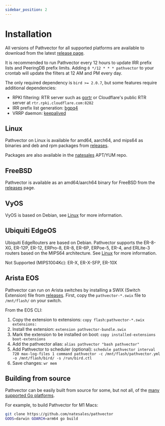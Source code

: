 ```yaml
---
sidebar_position: 2
---
```


# Installation

All versions of Pathvector for all supported platforms are available to download from the latest [release page](https://github.com/natesales/pathvector/releases).

It is recommended to run Pathvector every 12 hours to update IRR prefix lists and PeeringDB prefix limits. Adding `0 */12 * * * pathvector` to your crontab will update the filters at 12 AM and PM every day.

The only required dependency is `bird >= 2.0.7`, but some features require additional dependencies:

- RPKI filtering: RTR server such as [gortr](https://github.com/cloudflare/gortr) or Cloudflare's public RTR server at `rtr.rpki.cloudflare.com:8282`
- IRR prefix list generation: [bgpq4](https://github.com/bgp/bgpq4)
- VRRP daemon: [keepalived](https://github.com/acassen/keepalived)

## Linux

Pathvector on Linux is available for amd64, aarch64, and mips64 as binaries and deb and rpm packages from [releases](https://github.com/natesales/pathvector/releases).

Packages are also available in the [natesales](https://github.com/natesales/repo) APT/YUM repo.

## FreeBSD

Pathvector is available as an amd64/aarch64 binary for FreeBSD from the [releases](https://github.com/natesales/pathvector/releases) page.

## VyOS

VyOS is based on Debian, see [Linux](#linux) for more information.

## Ubiquiti EdgeOS

Ubiquiti EdgeRouters are based on Debian. Pathvector supports the ER-8-XG, ER-12P, ER-12, ERPro-8, ER-8, ER-6P, ERPoe-5, ER-4, and ERLite-3 routers based on the MIPS64 architecture. See [Linux](#linux) for more information.

Not Supported (MIPS1004Kc): ER-X, ER-X-SFP, ER-10X

## Arista EOS

Pathvector can run on Arista switches by installing a SWIX (Switch Extension) file from [releases](https://github.com/natesales/pathvector/releases). First, copy the `pathvector-*.swix` file to `/mnt/flash/` on your switch.

From the EOS CLI:

1. Copy the extension to extensions: `copy flash:pathvector-*.swix extensions:`
2. Install the extension: `extension pathvector-bundle.swix`
3. Mark the extension to be installed on boot: `copy installed-extensions boot-extensions`
4. Add the pathvector alias: `alias pathvector "bash pathvector"`
5. Add Pathvector to scheduler (optional): `schedule pathvector interval 720 max-log-files 1 command pathvector -c /mnt/flash/pathvector.yml -o /mnt/flash/bird/ -s /run/bird.ctl`
6. Save changes: `wr mem`

## Building from source

Pathvector can be easily built from source for some, but not all, of the [many supported Go platforms](https://github.com/golang/go/blob/master/src/go/build/syslist.go).

For example, to build Pathvector for M1 Macs:

```bash
git clone https://github.com/natesales/pathvector
GOOS=darwin GOARCH=arm64 go build
```
